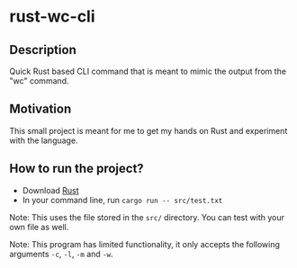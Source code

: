 # rust-wc-cli

## Description
Quick Rust based CLI command that is meant to mimic the output from the "wc" command.

## Motivation 
This small project is meant for me to get my hands on Rust and experiment with the language.

## How to run the project?
- Download [Rust](https://www.rust-lang.org/learn/get-started) 
- In your command line, run `cargo run -- src/test.txt`

Note: This uses the file stored in the `src/` directory. You can test with your own file as well.

Note: This program has limited functionality, it only accepts the following arguments `-c`, `-l`, `-m` and `-w`.
